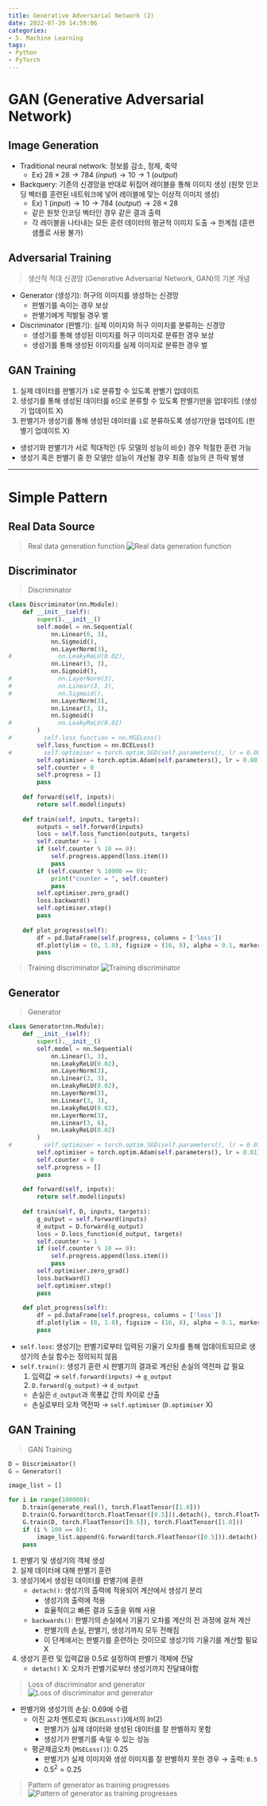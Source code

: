 ```yaml
---
title: Generative Adversarial Network (2)
date: 2022-07-20 14:59:06
categories:
- 5. Machine Learning
tags:
- Python
- PyTorch
---
```

# GAN (Generative Adversarial Network)

## Image Generation

+ Traditional neural network: 정보를 감소, 정제, 축약
  + Ex) $28\times28\rightarrow784\ (input)\rightarrow10\rightarrow1\ (output)$
+ Backquery: 기존의 신경망을 반대로 뒤집어 레이블을 통해 이미지 생성 (원핫 인코딩 벡터를 훈련된 네트워크에 넣어 레이블에 맞는 이상적 이미지 생성)
  + Ex) $1\ (input)\rightarrow10\rightarrow784\ (output)\rightarrow28\times28$
  + 같은 원핫 인코딩 벡터인 경우 같은 결과 출력
  + 각 레이블을 나타내는 모든 훈련 데이터의 평균적 이미지 도출 $\rightarrow$ 한계점 (훈련 샘플로 사용 불가)

<!-- More -->

## Adversarial Training

> 생산적 적대 신경망 (Generative Adversarial Network, GAN)의 기본 개념

+ Generator (생성기): 허구의 이미지를 생성하는 신경망
  + 판별기를 속이는 경우 보상
  + 판별기에게 적발될 경우 벌
+ Discriminator (판별기): 실제 이미지와 허구 이미지를 분류하는 신경망
  + 생성기를 통해 생성된 이미지를 허구 이미지로 분류한 경우 보상
  + 생성기를 통해 생성된 이미지를 실제 이미지로 분류한 경우 벌

## GAN Training

1. 실제 데이터를 판별기가 `1`로 분류할 수 있도록 판별기 업데이트
2. 생성기를 통해 생성된 데이터를 `0`으로 분류할 수 있도록 판별기만을 업데이트 (생성기 업데이트 X)
3. 판별기가 생성기를 통해 생성된 데이터를 `1`로 분류하도록 생성기만을 업데이트 (판별기 업데이트 X)

+ 생성기와 판별기가 서로 적대적인 (두 모델의 성능이 비슷) 경우 적절한 훈련 가능
+ 생성기 혹은 판별기 중 한 모델만 성능이 개선될 경우 최종 성능의 큰 하락 발생

***

# Simple Pattern

## Real Data Source

> Real data generation function
![Real data generation function](/images/generative-adversarial-network-2/180653460-44f175ba-fe22-4432-b7a7-ec68feaf8193.png)

## Discriminator

> Discriminator
~~~python
class Discriminator(nn.Module):
    def __init__(self):
        super().__init__()
        self.model = nn.Sequential(
            nn.Linear(6, 3),
            nn.Sigmoid(),
            nn.LayerNorm(3),
#             nn.LeakyReLU(0.02),
            nn.Linear(3, 3),
            nn.Sigmoid(),
#             nn.LayerNorm(3),
#             nn.Linear(3, 3),
#             nn.Sigmoid(),
            nn.LayerNorm(3),
            nn.Linear(3, 1),
            nn.Sigmoid()
#             nn.LeakyReLU(0.02)
        )
#         self.loss_function = nn.MSELoss()
        self.loss_function = nn.BCELoss()
#         self.optimiser = torch.optim.SGD(self.parameters(), lr = 0.005)
        self.optimiser = torch.optim.Adam(self.parameters(), lr = 0.001)
        self.counter = 0
        self.progress = []
        pass
    
    def forward(self, inputs):
        return self.model(inputs)
    
    def train(self, inputs, targets):
        outputs = self.forward(inputs)
        loss = self.loss_function(outputs, targets)
        self.counter += 1
        if (self.counter % 10 == 0):
            self.progress.append(loss.item())
            pass
        if (self.counter % 10000 == 0):
            print("counter = ", self.counter)
            pass
        self.optimiser.zero_grad()
        loss.backward()
        self.optimiser.step()
        pass
    
    def plot_progress(self):
        df = pd.DataFrame(self.progress, columns = ['loss'])
        df.plot(ylim = (0, 1.0), figsize = (16, 8), alpha = 0.1, marker = '.', grid = True, yticks = (0, 0.25, 0.5))
        pass
~~~

> Training discriminator
![Training discriminator](/images/generative-adversarial-network-2/180654877-d226b1b0-333e-4828-a457-d32eaa3da51d.png)

## Generator

> Generator

~~~python
class Generator(nn.Module):
    def __init__(self):
        super().__init__()
        self.model = nn.Sequential(
            nn.Linear(1, 3),
            nn.LeakyReLU(0.02),
            nn.LayerNorm(3),
            nn.Linear(3, 3),
            nn.LeakyReLU(0.02),
            nn.LayerNorm(3),
            nn.Linear(3, 3),
            nn.LeakyReLU(0.02),
            nn.LayerNorm(3),
            nn.Linear(3, 6),
            nn.LeakyReLU(0.02)
        )
#         self.optimiser = torch.optim.SGD(self.parameters(), lr = 0.01)
        self.optimiser = torch.optim.Adam(self.parameters(), lr = 0.01)
        self.counter = 0
        self.progress = []
        pass
    
    def forward(self, inputs):
        return self.model(inputs)
    
    def train(self, D, inputs, targets):
        g_output = self.forward(inputs)
        d_output = D.forward(g_output)
        loss = D.loss_function(d_output, targets)
        self.counter += 1
        if (self.counter % 10 == 0):
            self.progress.append(loss.item())
            pass
        self.optimiser.zero_grad()
        loss.backward()
        self.optimiser.step()
        pass
    
    def plot_progress(self):
        df = pd.DataFrame(self.progress, columns = ['loss'])
        df.plot(ylim = (0, 1.0), figsize = (16, 8), alpha = 0.1, marker = '.', grid = True, yticks = (0, 0.25, 0.5))
        pass
~~~

+ `self.loss`: 생성기는 판별기로부터 입력된 기울기 오차를 통해 업데이트되므로 생성기의 손실 함수는 정의되지 않음
+ `self.train()`: 생성기 훈련 시 판별기의 결과로 계산된 손실의 역전파 값 필요
  1. 입력값 $\rightarrow$ `self.forward(inputs)` $\rightarrow$ `g_output`
  2. `D.forward(g_output)` $\rightarrow$ `d_output`
  + 손실은 `d_output`과 목푯값 간의 차이로 산출
  + 손실로부터 오차 역전파 $\rightarrow$ `self.optimiser` (`D.optimiser` X)

## GAN Training

> GAN Training

~~~python
D = Discriminator()
G = Generator()

image_list = []

for i in range(100000):
    D.train(generate_real(), torch.FloatTensor([1.0]))
    D.train(G.forward(torch.FloatTensor([0.5])).detach(), torch.FloatTensor([0.0]))
    G.train(D, torch.FloatTensor([0.5]), torch.FloatTensor([1.0]))
    if (i % 100 == 0):
        image_list.append(G.forward(torch.FloatTensor([0.5])).detach().numpy())
    pass
~~~

1. 판별기 및 생성기의 객체 생성
2. 실제 데이터에 대해 판별기 훈련
3. 생성기에서 생성된 데이터를 판별기에 훈련
   + `detach()`: 생성기의 출력에 적용되어 계산에서 생성기 분리
     + 생성기의 출력에 적용
     + 효율적이고 빠른 결과 도출을 위해 사용
   + `backwards()`: 판별기의 손실에서 기울기 오차를 계산의 전 과정에 걸쳐 계산
     + 판별기의 손실, 판별기, 생성기까지 모두 전해짐
     + 이 단계에서는 판별기를 훈련하는 것이므로 생성기의 기울기를 계산할 필요 X
4. 생성기 훈련 및 입력값을 0.5로 설정하여 판별기 객체에 전달
   + `detach()` X: 오차가 판별기로부터 생성기까지 전달돼야함


> Loss of discriminator and generator
![Loss of discriminator and generator](/images/generative-adversarial-network-2/180659175-5a817c42-4154-4bae-818f-90d4a43b8d84.png)

+ 판별기와 생성기의 손실: 0.69에 수렴
  + 이진 교차 엔트로피 (`BCELoss()`)에서의 $ln(2)$
    + 판별기가 실제 데이터와 생성된 데이터를 잘 판별하지 못함
    + 생성기가 판별기를 속일 수 있는 성능
  + 평균제곱오차 (`MSELoss()`): 0.25
    + 판별기가 실제 이미지와 생성 이미지를 잘 판별하지 못한 경우 $\rightarrow$ 출력: `0.5`
    + $0.5^2 = 0.25$

> Pattern of generator as training progresses
![Pattern of generator as training progresses](/images/generative-adversarial-network-2/180659184-9694252e-46f3-4543-a80d-2b91821ed258.png)

